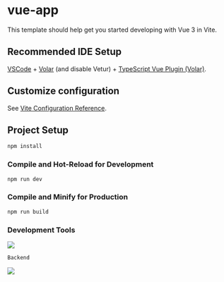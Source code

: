 # vue-app

This template should help get you started developing with Vue 3 in Vite.

## Recommended IDE Setup

[VSCode](https://code.visualstudio.com/) + [Volar](https://marketplace.visualstudio.com/items?itemName=Vue.volar) (and disable Vetur) + [TypeScript Vue Plugin (Volar)](https://marketplace.visualstudio.com/items?itemName=Vue.vscode-typescript-vue-plugin).

## Customize configuration

See [Vite Configuration Reference](https://vitejs.dev/config/).

## Project Setup

```sh
npm install
```

### Compile and Hot-Reload for Development

```sh
npm run dev
```

### Compile and Minify for Production

```sh
npm run build
```

### Development Tools

<p align="left">
  <a href="https://skillicons.dev">
    <img src="https://skillicons.dev/icons?i=vue,js,sass,tailwindcss" />
  </a>
</p>

```sh
Backend
```

<p align="left">
  <a href="https://skillicons.dev">
    <img src="https://skillicons.dev/icons?i=laravel,mongo" />
  </a>
</p>
